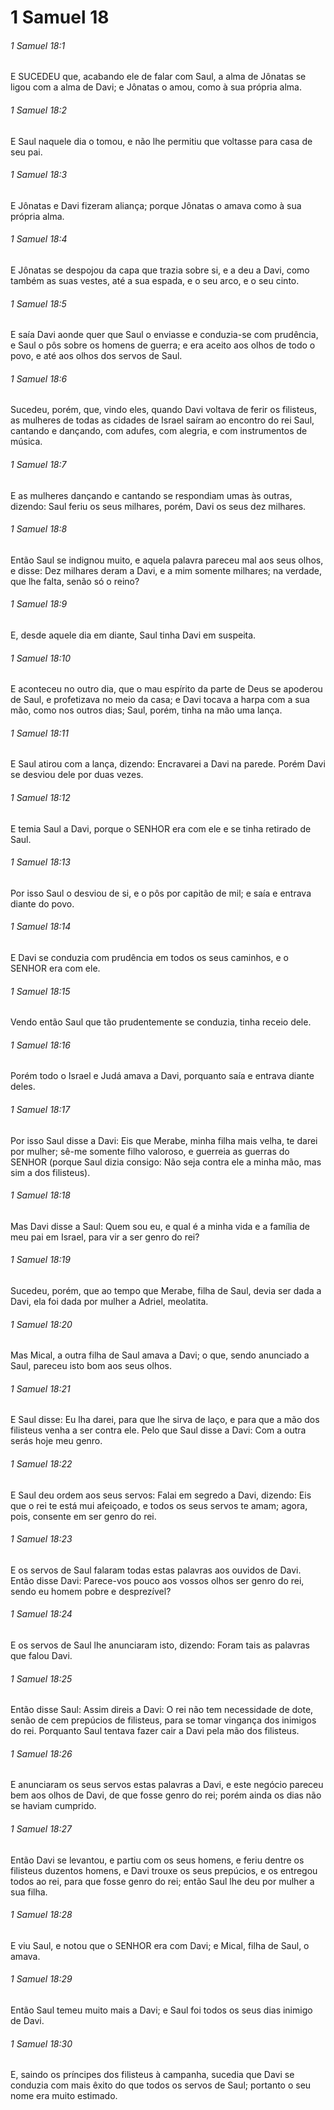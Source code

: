 # 1 Samuel 18

###### 1 Samuel 18:1

E SUCEDEU que, acabando ele de falar com Saul, a alma de Jônatas se ligou com a alma de Davi; e Jônatas o amou, como à sua própria alma.

###### 1 Samuel 18:2

E Saul naquele dia o tomou, e não lhe permitiu que voltasse para casa de seu pai.

###### 1 Samuel 18:3

E Jônatas e Davi fizeram aliança; porque Jônatas o amava como à sua própria alma.

###### 1 Samuel 18:4

E Jônatas se despojou da capa que trazia sobre si, e a deu a Davi, como também as suas vestes, até a sua espada, e o seu arco, e o seu cinto.

###### 1 Samuel 18:5

E saía Davi aonde quer que Saul o enviasse e conduzia-se com prudência, e Saul o pôs sobre os homens de guerra; e era aceito aos olhos de todo o povo, e até aos olhos dos servos de Saul.

###### 1 Samuel 18:6

Sucedeu, porém, que, vindo eles, quando Davi voltava de ferir os filisteus, as mulheres de todas as cidades de Israel saíram ao encontro do rei Saul, cantando e dançando, com adufes, com alegria, e com instrumentos de música.

###### 1 Samuel 18:7

E as mulheres dançando e cantando se respondiam umas às outras, dizendo: Saul feriu os seus milhares, porém, Davi os seus dez milhares.

###### 1 Samuel 18:8

Então Saul se indignou muito, e aquela palavra pareceu mal aos seus olhos, e disse: Dez milhares deram a Davi, e a mim somente milhares; na verdade, que lhe falta, senão só o reino?

###### 1 Samuel 18:9

E, desde aquele dia em diante, Saul tinha Davi em suspeita.

###### 1 Samuel 18:10

E aconteceu no outro dia, que o mau espírito da parte de Deus se apoderou de Saul, e profetizava no meio da casa; e Davi tocava a harpa com a sua mão, como nos outros dias; Saul, porém, tinha na mão uma lança.

###### 1 Samuel 18:11

E Saul atirou com a lança, dizendo: Encravarei a Davi na parede. Porém Davi se desviou dele por duas vezes.

###### 1 Samuel 18:12

E temia Saul a Davi, porque o SENHOR era com ele e se tinha retirado de Saul.

###### 1 Samuel 18:13

Por isso Saul o desviou de si, e o pôs por capitão de mil; e saía e entrava diante do povo.

###### 1 Samuel 18:14

E Davi se conduzia com prudência em todos os seus caminhos, e o SENHOR era com ele.

###### 1 Samuel 18:15

Vendo então Saul que tão prudentemente se conduzia, tinha receio dele.

###### 1 Samuel 18:16

Porém todo o Israel e Judá amava a Davi, porquanto saía e entrava diante deles.

###### 1 Samuel 18:17

Por isso Saul disse a Davi: Eis que Merabe, minha filha mais velha, te darei por mulher; sê-me somente filho valoroso, e guerreia as guerras do SENHOR (porque Saul dizia consigo: Não seja contra ele a minha mão, mas sim a dos filisteus).

###### 1 Samuel 18:18

Mas Davi disse a Saul: Quem sou eu, e qual é a minha vida e a família de meu pai em Israel, para vir a ser genro do rei?

###### 1 Samuel 18:19

Sucedeu, porém, que ao tempo que Merabe, filha de Saul, devia ser dada a Davi, ela foi dada por mulher a Adriel, meolatita.

###### 1 Samuel 18:20

Mas Mical, a outra filha de Saul amava a Davi; o que, sendo anunciado a Saul, pareceu isto bom aos seus olhos.

###### 1 Samuel 18:21

E Saul disse: Eu lha darei, para que lhe sirva de laço, e para que a mão dos filisteus venha a ser contra ele. Pelo que Saul disse a Davi: Com a outra serás hoje meu genro.

###### 1 Samuel 18:22

E Saul deu ordem aos seus servos: Falai em segredo a Davi, dizendo: Eis que o rei te está mui afeiçoado, e todos os seus servos te amam; agora, pois, consente em ser genro do rei.

###### 1 Samuel 18:23

E os servos de Saul falaram todas estas palavras aos ouvidos de Davi. Então disse Davi: Parece-vos pouco aos vossos olhos ser genro do rei, sendo eu homem pobre e desprezível?

###### 1 Samuel 18:24

E os servos de Saul lhe anunciaram isto, dizendo: Foram tais as palavras que falou Davi.

###### 1 Samuel 18:25

Então disse Saul: Assim direis a Davi: O rei não tem necessidade de dote, senão de cem prepúcios de filisteus, para se tomar vingança dos inimigos do rei. Porquanto Saul tentava fazer cair a Davi pela mão dos filisteus.

###### 1 Samuel 18:26

E anunciaram os seus servos estas palavras a Davi, e este negócio pareceu bem aos olhos de Davi, de que fosse genro do rei; porém ainda os dias não se haviam cumprido.

###### 1 Samuel 18:27

Então Davi se levantou, e partiu com os seus homens, e feriu dentre os filisteus duzentos homens, e Davi trouxe os seus prepúcios, e os entregou todos ao rei, para que fosse genro do rei; então Saul lhe deu por mulher a sua filha.

###### 1 Samuel 18:28

E viu Saul, e notou que o SENHOR era com Davi; e Mical, filha de Saul, o amava.

###### 1 Samuel 18:29

Então Saul temeu muito mais a Davi; e Saul foi todos os seus dias inimigo de Davi.

###### 1 Samuel 18:30

E, saindo os príncipes dos filisteus à campanha, sucedia que Davi se conduzia com mais êxito do que todos os servos de Saul; portanto o seu nome era muito estimado.

